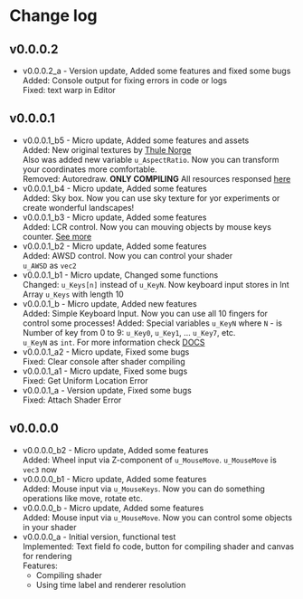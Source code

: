 # Change log

## v0.0.0.2
* v0.0.0.2_a - Version update, Added some features and fixed some bugs\
  Added: Console output for fixing errors in code or logs\
  Fixed: text warp in Editor

## v0.0.0.1
* v0.0.0.1_b5 - Micro update, Added some features and assets\
  Added: New original textures by [Thule Norge](https://t.me/belyko)\
  Also was added new variable `u_AspectRatio`. Now you can transform your coordinates more comfortable.\
  Removed: Autoredraw. __ONLY COMPILING__
  All resources responsed [here](docs/v0.0.0.1/v0.0.0.1_b)
* v0.0.0.1_b4 - Micro update, Added some features\
  Added: Sky box. Now you can use sky texture for yor experiments or create wonderful landscapes!
* v0.0.0.1_b3 - Micro update, Added some features\
  Added: LCR control. Now you can mouving objects by mouse keys counter. [See more](https://youtu.be/WAGf7dFbBLc)
* v0.0.0.1_b2 - Micro update, Added some features\
  Added: AWSD control. Now you can control your shader\
  `u_AWSD` as `vec2`
* v0.0.0.1_b1 - Micro update, Changed some functions\
  Changed: `u_Keys[n]` instead of `u_KeyN`. Now keyboard input stores in Int Array `u_Keys` with length 10
* v0.0.0.1_b - Micro update, Added new features\
  Added: Simple Keyboard Input. Now you can use all 10 fingers for control some processes!
  Added: Special variables `u_KeyN` where `N` - is Number of key from 0 to 9: `u_Key0`, `u_Key1`, ... `u_Key7`, etc.\
  `u_KeyN` as `int`. For more information check [DOCS](docs/v0.0.0.1/v0.0.0.1_b.md)
* v0.0.0.1_a2 - Micro update, Fixed some bugs\
  Fixed: Clear console after shader compiling
* v0.0.0.1_a1 - Micro update, Fixed some bugs\
  Fixed: Get Uniform Location Error
* v0.0.0.1_a - Version update, Fixed some bugs\
  Fixed: Attach Shader Error

## v0.0.0.0
* v0.0.0.0_b2 - Micro update, Added some features\
  Added: Wheel input via Z-component of `u_MouseMove`. `u_MouseMove` is `vec3` now
* v0.0.0.0_b1 - Micro update, Added some features\
  Added: Mouse input via `u_MouseKeys`. Now you can do something operations like move, rotate etc.
* v0.0.0.0_b - Micro update, Added some features\
  Added: Mouse input via `u_MouseMove`. Now you can control some objects in your shader
* v0.0.0.0_a - Initial version, functional test\
  Implemented: Text field fo code, button for compiling shader and canvas for rendering\
  Features:
  * Compiling shader
  * Using time label and renderer resolution
